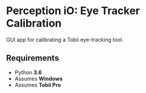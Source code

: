 # Perception iO: Eye Tracker Calibration

GUI app for calibrating a Tobii eye-tracking tool.

## Requirements

* Python **3.6**
* Assumes **Windows**
* Assumes **Tobii Pro**
